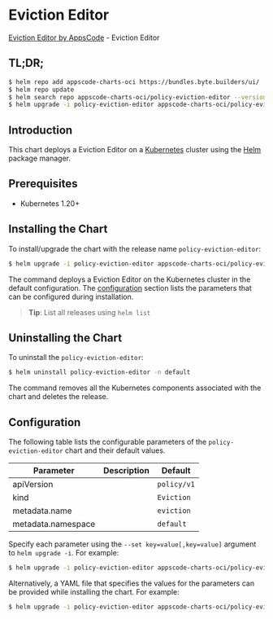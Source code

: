 # Eviction Editor

[Eviction Editor by AppsCode](https://byte.builders) - Eviction Editor

## TL;DR;

```bash
$ helm repo add appscode-charts-oci https://bundles.byte.builders/ui/
$ helm repo update
$ helm search repo appscode-charts-oci/policy-eviction-editor --version=v0.5.0
$ helm upgrade -i policy-eviction-editor appscode-charts-oci/policy-eviction-editor -n default --create-namespace --version=v0.5.0
```

## Introduction

This chart deploys a Eviction Editor on a [Kubernetes](http://kubernetes.io) cluster using the [Helm](https://helm.sh) package manager.

## Prerequisites

- Kubernetes 1.20+

## Installing the Chart

To install/upgrade the chart with the release name `policy-eviction-editor`:

```bash
$ helm upgrade -i policy-eviction-editor appscode-charts-oci/policy-eviction-editor -n default --create-namespace --version=v0.5.0
```

The command deploys a Eviction Editor on the Kubernetes cluster in the default configuration. The [configuration](#configuration) section lists the parameters that can be configured during installation.

> **Tip**: List all releases using `helm list`

## Uninstalling the Chart

To uninstall the `policy-eviction-editor`:

```bash
$ helm uninstall policy-eviction-editor -n default
```

The command removes all the Kubernetes components associated with the chart and deletes the release.

## Configuration

The following table lists the configurable parameters of the `policy-eviction-editor` chart and their default values.

|     Parameter      | Description |        Default         |
|--------------------|-------------|------------------------|
| apiVersion         |             | <code>policy/v1</code> |
| kind               |             | <code>Eviction</code>  |
| metadata.name      |             | <code>eviction</code>  |
| metadata.namespace |             | <code>default</code>   |


Specify each parameter using the `--set key=value[,key=value]` argument to `helm upgrade -i`. For example:

```bash
$ helm upgrade -i policy-eviction-editor appscode-charts-oci/policy-eviction-editor -n default --create-namespace --version=v0.5.0 --set apiVersion=policy/v1
```

Alternatively, a YAML file that specifies the values for the parameters can be provided while
installing the chart. For example:

```bash
$ helm upgrade -i policy-eviction-editor appscode-charts-oci/policy-eviction-editor -n default --create-namespace --version=v0.5.0 --values values.yaml
```
